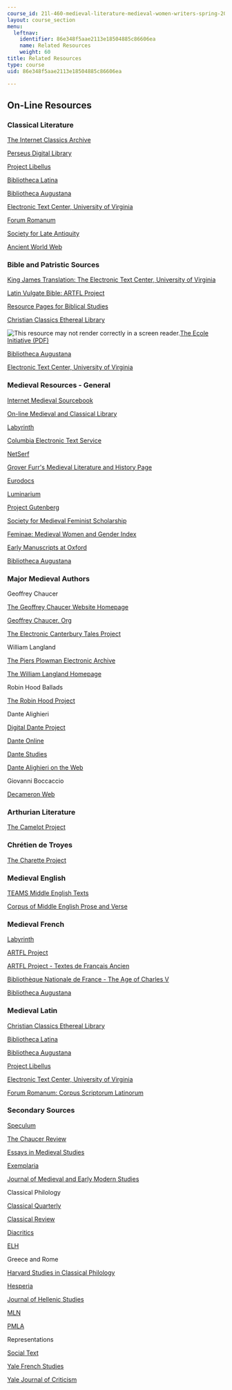 ```yaml
---
course_id: 21l-460-medieval-literature-medieval-women-writers-spring-2004
layout: course_section
menu:
  leftnav:
    identifier: 86e348f5aae2113e18504885c86606ea
    name: Related Resources
    weight: 60
title: Related Resources
type: course
uid: 86e348f5aae2113e18504885c86606ea

---
```


On-Line Resources
-----------------

### Classical Literature

[The Internet Classics Archive](http://classics.mit.edu/index.html)

[Perseus Digital Library](http://www.perseus.tufts.edu/)

[Project Libellus](http://www.hhhh.org/perseant/libellus/)

[Bibliotheca Latina](http://www.gutenberg.org/files/27672/27672-h/files/comm.html)

[Bibliotheca Augustana](http://www.fh-augsburg.de/~harsch/augustana.html)

[Electronic Text Center, University of Virginia](http://etext.lib.virginia.edu/latin.html)

[Forum Romanum](http://www.forumromanum.org/)

[Society for Late Antiquity](http://www.sc.edu/ltantsoc/#prim)

[Ancient World Web](http://www.julen.net/ancient/)

### Bible and Patristic Sources

[King James Translation: The Electronic Text Center, University of Virginia](http://etext.lib.virginia.edu/kjv.browse.html)

[Latin Vulgate Bible: ARTFL Project](http://www.lib.uchicago.edu/efts/ARTFL/public/bibles/vulgate.search.html)

[Resource Pages for Biblical Studies](http://www.torreys.org/bible/)

[Christian Classics Ethereal Library](http://www.ccel.org/)

![This resource may not render correctly in a screen reader.](/images/inacessible.gif)[The Ecole Initiative (PDF)](http://www.standardbearers.net/uploads/The_Ecole_Initiative.pdf)

[Bibliotheca Augustana](http://www.fh-augsburg.de/~harsch/augustana.html)

[Electronic Text Center, University of Virginia](http://etext.lib.virginia.edu/latin.html)

### Medieval Resources - General

[Internet Medieval Sourcebook](http://www.fordham.edu/halsall/sbook.html)

[On-line Medieval and Classical Library](http://omacl.org/)

[Labyrinth](https://blogs.commons.georgetown.edu/labyrinth/categories/home/about-the-labyrinth/)

[Columbia Electronic Text Service](http://www.columbia.edu/cu/lweb/indiv/ets/offsite.subject.html#medieval)

[NetSerf](http://www.netserf.org/)

[Grover Furr's Medieval Literature and History Page](http://www.chss.montclair.edu/english/furr/medieval.html)

[Eurodocs](http://www.lib.byu.edu/~rdh/eurodocs/homepage.html)

[Luminarium](http://www.luminarium.org/lumina.htm)

[Project Gutenberg](http://www.gutenberg.org/)

[Society for Medieval Feminist Scholarship](http://smfsweb.org/)

[Feminae: Medieval Women and Gender Index](https://inpress.lib.uiowa.edu/feminae/WhatIsFeminae.aspx)

[Early Manuscripts at Oxford](http://image.ox.ac.uk/)

[Bibliotheca Augustana](http://www.fh-augsburg.de/~harsch/augustana.html)

### Major Medieval Authors

Geoffrey Chaucer

[The Geoffrey Chaucer Website Homepage](http://www.courses.fas.harvard.edu/~chaucer/)

[Geoffrey Chaucer. Org](http://geoffreychaucer.org/)

[The Electronic Canterbury Tales Project](http://hosting.uaa.alaska.edu/afdtk/ECT_Main.htm)

William Langland

[The Piers Plowman Electronic Archive](http://jefferson.village.virginia.edu/piers/tcontents.html)

[The William Langland Homepage](http://web.archive.org/web/20011216230127/www.english.upenn.edu/~lwarner/piers.html/)

Robin Hood Ballads

[The Robin Hood Project](http://www.lib.rochester.edu/camelot/rh/rhhome.stm)

Dante Alighieri

[Digital Dante Project](http://dante.ilt.columbia.edu/)

[Dante Online](http://www.danteonline.it/italiano/home_ita.asp)

[Dante Studies](http://members.aol.com/lieberk/welc_fr.html)

[Dante Alighieri on the Web](http://www.greatdante.net/)

Giovanni Boccaccio

[Decameron Web](http://www.brown.edu/Research/Decameron/)

### Arthurian Literature

[The Camelot Project](http://www.lib.rochester.edu/camelot/cphome.stm)

### Chrétien de Troyes

[The Charette Project](http://www.princeton.edu/~lancelot/)

### Medieval English

[TEAMS Middle English Texts](http://www.lib.rochester.edu/camelot/teams/tmsmenu.htm)

[Corpus of Middle English Prose and Verse](http://quod.lib.umich.edu/c/cme/)

### Medieval French

[Labyrinth](https://blogs.commons.georgetown.edu/labyrinth/categories/home/about-the-labyrinth/)

[ARTFL Project](https://artfl-project.uchicago.edu/)

[ARTFL Project - Textes de Français Ancien](http://www.lib.uchicago.edu/efts/ARTFL/projects/TLA/)

[Bibliothèque Nationale de France - The Age of Charles V](http://www.bnf.fr/fr/acc/x.accueil.html)

[Bibliotheca Augustana](http://www.fh-augsburg.de/~harsch/augustana.html#fr)

### Medieval Latin

[Christian Classics Ethereal Library](http://www.ccel.org/)

[Bibliotheca Latina](http://polyglot.lss.wisc.edu/classics/biblio.htm)

[Bibliotheca Augustana](http://www.fh-augsburg.de/~harsch/augustana.html)

[Project Libellus](http://www.hhhh.org/perseant/libellus/)

[Electronic Text Center, University of Virginia](http://etext.lib.virginia.edu/latin.html)

[Forum Romanum: Corpus Scriptorum Latinorum](http://www.forumromanum.org/literature/index.html)

### Secondary Sources

[Speculum](http://www.medievalacademy.org/?page=Speculum)

[The Chaucer Review](http://www.psupress.org/journals/jnls_chaucer.html)

[Essays in Medieval Studies](http://www.luc.edu/publications/medieval/)

[Exemplaria](http://www.english.ufl.edu/exemplaria/)

[Journal of Medieval and Early Modern Studies](https://www.dukeupress.edu/journal-of-medieval-and-early-modern-studies)

Classical Philology

[Classical Quarterly](http://www.oxfordjournals.org/our_journals/clquaj/access_purchase/price_list.html)

[Classical Review](http://www.jstor.org/journals/0009840x.html)

[Diacritics](http://www.press.jhu.edu/journals/diacritics/index.html)

[ELH](http://www.press.jhu.edu/journals/english_literary_history/index.html)

Greece and Rome

[Harvard Studies in Classical Philology](http://www.fas.harvard.edu/~classics/programs/graduate.html#Classical_Philology)

[Hesperia](http://www.ascsa.edu.gr/index.php/publications/hesperia)

[Journal of Hellenic Studies](http://www.jstor.org/journals/00754269.html)

[MLN](http://www.press.jhu.edu/journals/modern_language_notes/index.html)

[PMLA](http://www.mla.org/publications/pmla)

Representations

[Social Text](http://www.dukeupress.edu/Catalog/ViewProduct.php?productid=45631)

[Yale French Studies](http://yalepress.yale.edu/yupbooks/SeriesPage.asp?Series=99)

[Yale Journal of Criticism](http://muse.jhu.edu/journals/yale_journal_of_criticism/toc/yale16.1.html)